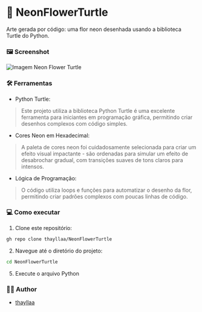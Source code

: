 # 📌 NeonFlowerTurtle
Arte gerada por código: uma flor neon desenhada usando a biblioteca Turtle do Python.

### 🖼️ Screenshot
![Imagem Neon Flower Turtle]()

### 🛠️ Ferramentas
* Python Turtle:
> Este projeto utiliza a biblioteca Python Turtle é uma excelente ferramenta para iniciantes em programação gráfica, permitindo criar desenhos complexos com código simples.

* Cores Neon em Hexadecimal:
> A paleta de cores neon foi cuidadosamente selecionada para criar um efeito visual impactante - são ordenadas para simular um efeito de desabrochar gradual, com transições suaves de tons claros para intensos.

* Lógica de Programação:
> O código utiliza loops e funções para automatizar o desenho da flor, permitindo criar padrões complexos com poucas linhas de código.

### 💻 Como executar
1.  Clone este repositório:
``` bash
gh repo clone thayllaa/NeonFlowerTurtle
```
2. Navegue até o diretório do projeto:
``` bash
cd NeonFlowerTurtle
```
5. Execute o arquivo Python

### 👩‍💻 Author
- [thayllaa](https://github.com/thayllaa)
